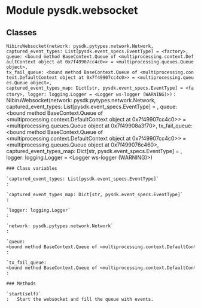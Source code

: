 Module pysdk.websocket
======================

Classes
-------

`NibiruWebsocket(network: pysdk.pytypes.network.Network, captured_event_types: List[pysdk.event_specs.EventType] = <factory>, queue: <bound method BaseContext.Queue of <multiprocessing.context.DefaultContext object at 0x7f49907cc4c0>> = <multiprocessing.queues.Queue object>, tx_fail_queue: <bound method BaseContext.Queue of <multiprocessing.context.DefaultContext object at 0x7f49907cc4c0>> = <multiprocessing.queues.Queue object>, captured_event_types_map: Dict[str, pysdk.event_specs.EventType] = <factory>, logger: logging.Logger = <Logger ws-logger (WARNING)>)`
:   NibiruWebsocket(network: pysdk.pytypes.network.Network, captured_event_types: List[pysdk.event_specs.EventType] = <factory>, queue: <bound method BaseContext.Queue of <multiprocessing.context.DefaultContext object at 0x7f49907cc4c0>> = <multiprocessing.queues.Queue object at 0x7f49908a3f70>, tx_fail_queue: <bound method BaseContext.Queue of <multiprocessing.context.DefaultContext object at 0x7f49907cc4c0>> = <multiprocessing.queues.Queue object at 0x7f499076c460>, captured_event_types_map: Dict[str, pysdk.event_specs.EventType] = <factory>, logger: logging.Logger = <Logger ws-logger (WARNING)>)

    ### Class variables

    `captured_event_types: List[pysdk.event_specs.EventType]`
    :

    `captured_event_types_map: Dict[str, pysdk.event_specs.EventType]`
    :

    `logger: logging.Logger`
    :

    `network: pysdk.pytypes.network.Network`
    :

    `queue: <bound method BaseContext.Queue of <multiprocessing.context.DefaultContext object at 0x7f49907cc4c0>>`
    :

    `tx_fail_queue: <bound method BaseContext.Queue of <multiprocessing.context.DefaultContext object at 0x7f49907cc4c0>>`
    :

    ### Methods

    `start(self)`
    :   Start the websocket and fill the queue with events.
